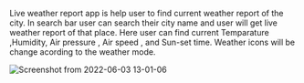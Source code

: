 Live weather report app is help user to find  current weather report of the city.
In search bar user can search their city name and user will get live weather report of that place.
Here user can find current Temparature ,Humidity, Air pressure , Air speed , and Sun-set time.
Weather icons will be change acording to the weather mode.

![Screenshot from 2022-06-03 13-01-06](https://user-images.githubusercontent.com/95330949/171808864-5bff8d17-98ad-4f47-8a2e-bc4cc3a7a2f3.png)
